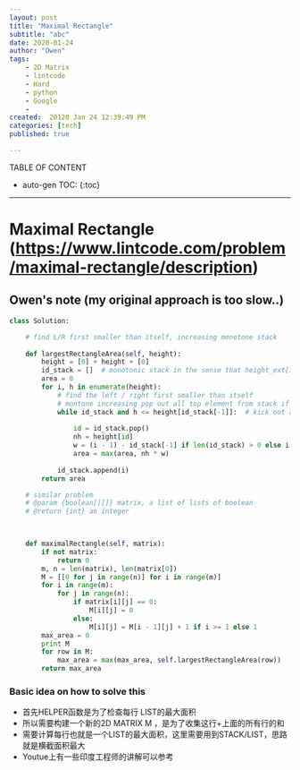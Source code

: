 ```yaml
---
layout: post
title: "Maximal Rectangle"
subtitle: "abc"
date: 2020-01-24
author: "Owen"
tags: 
    - 2D Matrix
    - lintcode
    - Hard
    - python
    - Google 
    - 
created:  20120 Jan 24 12:39:49 PM
categories: [tech]
published: true

---
```



TABLE OF CONTENT

* auto-gen TOC:
{:toc}

- - -

#  Maximal Rectangle (https://www.lintcode.com/problem/maximal-rectangle/description)
## Owen's note (my original approach is too slow..) 
```python
class Solution:

    # find L/R first smaller than itself, increasing monotone stack
    
    def largestRectangleArea(self, height):
        height = [0] + height + [0]
        id_stack = []  # monotonic stack in the sense that height_ext[id_stack[:]] is monotonic
        area = 0
        for i, h in enumerate(height):
            # find the left / right first smaller than itself
            # montone increasing pop out all top element from stack if larger than new comer
            while id_stack and h <= height[id_stack[-1]]:  # kick out all greater than comming value h
            
                id = id_stack.pop()
                nh = height[id]
                w = (i - 1) - id_stack[-1] if len(id_stack) > 0 else i
                area = max(area, nh * w)
                
            id_stack.append(i)
        return area

    # similar problem
    # @param {boolean[][]} matrix, a list of lists of boolean
    # @return {int} an integer


    
    def maximalRectangle(self, matrix):
        if not matrix:
            return 0
        m, n = len(matrix), len(matrix[0])
        M = [[0 for j in range(n)] for i in range(m)]
        for i in range(m):
            for j in range(n):
                if matrix[i][j] == 0:
                    M[i][j] = 0
                else:
                    M[i][j] = M[i - 1][j] + 1 if i >= 1 else 1
        max_area = 0
        print M
        for row in M:
            max_area = max(max_area, self.largestRectangleArea(row))
        return max_area

```
### Basic idea on how to solve this 
   - 首先HELPER函数是为了检查每行 LIST的最大面积
   - 所以需要构建一个新的2D MATRIX M ，是为了收集这行+上面的所有行的和
   - 需要计算每行也就是一个LIST的最大面积，这里需要用到STACK/LIST，思路就是横截面积最大
   - Youtue上有一些印度工程师的讲解可以参考
